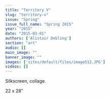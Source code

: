 ```yaml
---
title: "Territory V"
slug: "territory-v"
issue: "Spring"
issue_full_name: "Spring 2015"
year: "2015"
date: "2015-03-01"
authors: ['Alistair Debling']
section: "art"
audio: []
main_image: ""
banner_image: ""
images: ['sites/default/files/image512.JPG']
videos: []
---
```

Silkscreen, collage.

 22 x 28”

